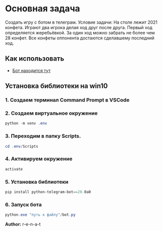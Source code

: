 
# Основная задача 
Создать игру с ботом в телеграм.
Условие задачи: На столе лежит 2021 конфета. Играют два игрока делая ход друг после друга. Первый ход определяется жеребьёвкой. За один ход можно забрать не более чем 28 конфет. Все конфеты оппонента достаются сделавшему последний ход.
## Как использовать
 - [Бот находится тут](https://t.me/candy_gb_bot)
  

## Установка библиотеки на win10

### 1. Создаем терминал Command Prompt в VSCode

### 2. Создаем виртуальное окружение

```powerShell
python -m venv .env
```
### 3. Переходим в папку Scripts.
```powerShell
cd .env/Scripts
```
### 4. Активируем окружение
```powerShell
activate
```
### 5. Установка библиотеки
```powerShell
pip install python-telegram-bot==20.0a0
```
### 6. Запуск бота
```powerShell
python.exe "путь к файлу"/bot.py
```

__Author:__ r-e-n-a-t